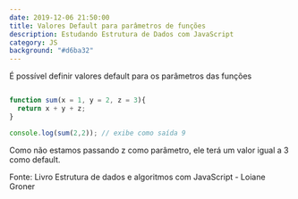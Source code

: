 ```yaml
---
date: 2019-12-06 21:50:00
title: Valores Default para parâmetros de funções
description: Estudando Estrutura de Dados com JavaScript
category: JS
background: "#d6ba32"
---
```


É possível definir valores default para os parâmetros das funções

```js

function sum(x = 1, y = 2, z = 3){
  return x + y + z;
}

console.log(sum(2,2)); // exibe como saída 9

```

Como não estamos passando z como parâmetro, ele terá um valor igual a 3 como default.

Fonte: Livro Estrutura de dados e algoritmos com JavaScript - Loiane Groner
